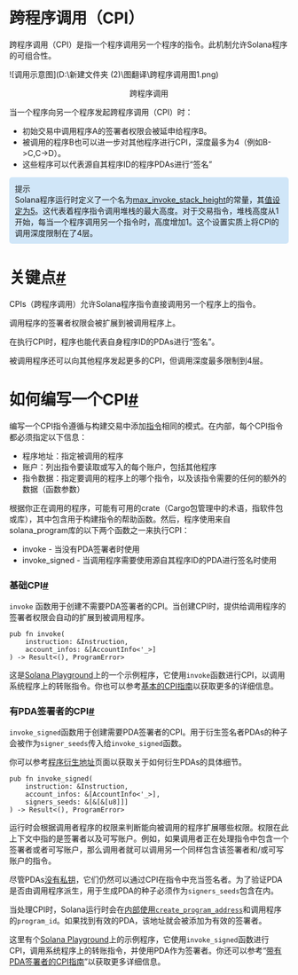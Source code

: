 # 跨程序调用（CPI）

跨程序调用（CPI）是指一个程序调用另一个程序的指令。此机制允许Solana程序的可组合性。

![调用示意图](D:\新建文件夹 (2)\图翻译\跨程序调用图1.png)

<div align="center"> <p>跨程序调用</p> </div>

当一个程序向另一个程序发起跨程序调用（CPI）时：
<ul><li>初始交易中调用程序A的签署者权限会被延申给程序B。</li> 
    <li>被调用的程序B也可以进一步对其他程序进行CPI，深度最多为4（例如B->C,C->D）。</li> 
    <li>这些程序可以代表源自其程序ID的程序PDAs进行“签名”</li> 
</ul>



<div style="background-color: #D0E6F8; padding: 10px; border-radius: 5px;">
    提示</br>
    Solana程序运行时定义了一个名为<a href="https://github.com/solana-labs/solana/blob/27eff8408b7223bb3c4ab70523f8a8dca3ca6645/program-runtime/src/compute_budget.rs#L31-L35">max_invoke_stack_height</a>的常量，其<a href="https://github.com/solana-labs/solana/blob/27eff8408b7223bb3c4ab70523f8a8dca3ca6645/program-runtime/src/compute_budget.rs#L138">值设定为5</a>。这代表着程序指令调用堆栈的最大高度。对于交易指令，堆栈高度从1开始，每当一个程序调用另一个指令时，高度增加1。这个设置实质上将CPI的调用深度限制在了4层。
</div>



# 关键点[#](https://solana.com/zh/docs/core/cpi#key-points)

CPIs（跨程序调用）允许Solana程序指令直接调用另一个程序上的指令。

调用程序的签署者权限会被扩展到被调用程序上。

在执行CPI时，程序也能代表自身程序ID的PDAs进行“签名”。

被调用程序还可以向其他程序发起更多的CPI，但调用深度最多限制到4层。



# 如何编写一个CPI[#](https://solana.com/zh/docs/core/cpi#how-to-write-a-cpi)

编写一个CPI指令遵循与构建交易中添加[指令](https://solana.com/zh/docs/core/transactions#instruction)相同的模式。在内部，每个CPI指令都必须指定以下信息：

<ul><li>程序地址：指定被调用的程序</li> 
    <li>账户：列出指令要读取或写入的每个账户，包括其他程序</li> 
    <li>指令数据：指定要调用的程序上的哪个指令，以及该指令需要的任何的额外的数据（函数参数）</li> 
</ul>

根据你正在调用的程序，可能有可用的crate（Cargo包管理中的术语，指软件包或库），其中包含用于构建指令的帮助函数。然后，程序使用来自solana_program库的以下两个函数之一来执行CPI：

<ul>
    <li>invoke - 当没有PDA签署者时使用</li>
    <li>invoke_signed - 当调用程序需要使用源自其程序ID的PDA进行签名时使用</li>
</ul>

### 基础CPI[#](https://solana.com/zh/docs/core/cpi#basic-cpi)

`invoke` 函数用于创建不需要PDA签署者的CPI。当创建CPI时，提供给调用程序的签署者权限会自动的扩展到被调用程序。

	pub fn invoke(
		instruction: &Instruction,
		account_infos: &[AccountInfo<'_>]
	) -> Result<(), ProgramError>
这是[Solana Playground](https://beta.solpg.io/github.com/ZYJLiu/doc-examples/tree/main/cpi-invoke)上的一个示例程序，它使用`invoke`函数进行CPI，以调用系统程序上的转账指令。你也可以参考[基本的CPI指南](https://solana.com/zh/developers/guides/getstarted/how-to-cpi)以获取更多的详细信息。

### 有PDA签署者的CPI[#](https://solana.com/zh/docs/core/cpi#cpi-with-pda-signer)

`invoke_signed`函数用于创建需要PDA签署者的CPI。用于衍生签名者PDAs的种子会被作为`signer_seeds`传入给`invoke_signed`函数。

你可以参考[程序衍生地址](https://solana.com/zh/docs/core/pda)页面以获取关于如何衍生PDAs的具体细节。

```
pub fn invoke_signed(
    instruction: &Instruction,
    account_infos: &[AccountInfo<'_>],
    signers_seeds: &[&[&[u8]]]
) -> Result<(), ProgramError>
```

运行时会根据调用者程序的权限来判断能向被调用的程序扩展哪些权限。权限在此上下文中指的是签署者以及可写账户。例如，如果调用者正在处理指令中包含一个签署者或者可写账户，那么调用者就可以调用另一个同样包含该签署者和/或可写账户的指令。

尽管PDAs[没有私钥](https://solana.com/zh/docs/core/pda#what-is-a-pda)，它们仍然可以通过CPI在指令中充当签名者。为了验证PDA是否由调用程序派生，用于生成PDA的种子必须作为`signers_seeds`包含在内。

当处理CPI时，Solana运行时会在[内部使用`create_program_address`](https://github.com/solana-labs/solana/blob/27eff8408b7223bb3c4ab70523f8a8dca3ca6645/programs/bpf_loader/src/syscalls/cpi.rs#L550)和调用程序的`program_id`。如果找到有效的PDA，该地址就会被添加为有效的签署者。

这里有个[Solana Playground](https://beta.solpg.io/github.com/ZYJLiu/doc-examples/tree/main/cpi-invoke-signed)上的示例程序，它使用`invoke_signed`函数进行CPI，调用系统程序上的转账指令，并使用PDA作为签署者。你还可以参考“[带有PDA签署者的CPI指南](https://solana.com/zh/developers/guides/getstarted/how-to-cpi-with-signer)”以获取更多详细信息。

